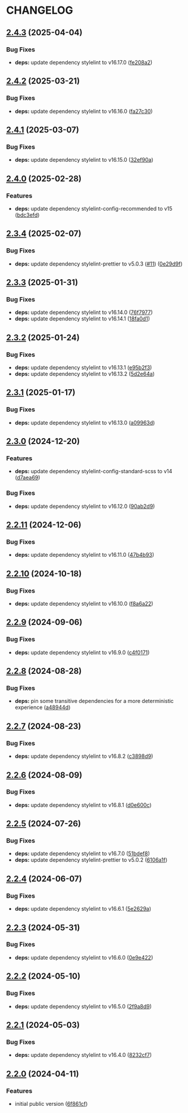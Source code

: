 # CHANGELOG

## [2.4.3](https://github.com/Forsakringskassan/stylelint-config/compare/v2.4.2...v2.4.3) (2025-04-04)

### Bug Fixes

* **deps:** update dependency stylelint to v16.17.0 ([fe208a2](https://github.com/Forsakringskassan/stylelint-config/commit/fe208a2b1bb5fde6ac30f0364e90ff3b1f6ccfb0))

## [2.4.2](https://github.com/Forsakringskassan/stylelint-config/compare/v2.4.1...v2.4.2) (2025-03-21)

### Bug Fixes

* **deps:** update dependency stylelint to v16.16.0 ([fa27c30](https://github.com/Forsakringskassan/stylelint-config/commit/fa27c302fb562088c166ef4184f484e986f54a62))

## [2.4.1](https://github.com/Forsakringskassan/stylelint-config/compare/v2.4.0...v2.4.1) (2025-03-07)

### Bug Fixes

* **deps:** update dependency stylelint to v16.15.0 ([32ef90a](https://github.com/Forsakringskassan/stylelint-config/commit/32ef90a85473bff46ae7ac74d5721287f0386f5d))

## [2.4.0](https://github.com/Forsakringskassan/stylelint-config/compare/v2.3.4...v2.4.0) (2025-02-28)

### Features

* **deps:** update dependency stylelint-config-recommended to v15 ([bdc3efd](https://github.com/Forsakringskassan/stylelint-config/commit/bdc3efd10934a4db2edb02eaf43fe8311cb92270))

## [2.3.4](https://github.com/Forsakringskassan/stylelint-config/compare/v2.3.3...v2.3.4) (2025-02-07)

### Bug Fixes

* **deps:** update dependency stylelint-prettier to v5.0.3 ([#11](https://github.com/Forsakringskassan/stylelint-config/issues/11)) ([0e29d9f](https://github.com/Forsakringskassan/stylelint-config/commit/0e29d9f97cfb3b2d692d012d71d7bf85ba197ab1))

## [2.3.3](https://github.com/Forsakringskassan/stylelint-config/compare/v2.3.2...v2.3.3) (2025-01-31)

### Bug Fixes

* **deps:** update dependency stylelint to v16.14.0 ([76f7977](https://github.com/Forsakringskassan/stylelint-config/commit/76f79779078e6ef67439d4d00a9595d3d4f3f183))
* **deps:** update dependency stylelint to v16.14.1 ([18fa0d1](https://github.com/Forsakringskassan/stylelint-config/commit/18fa0d19ac7a77bd8cfd0f88e3c7f9a867cba831))

## [2.3.2](https://github.com/Forsakringskassan/stylelint-config/compare/v2.3.1...v2.3.2) (2025-01-24)

### Bug Fixes

* **deps:** update dependency stylelint to v16.13.1 ([e95b2f3](https://github.com/Forsakringskassan/stylelint-config/commit/e95b2f33173de03cd7fe3d70c802c2e394e3f356))
* **deps:** update dependency stylelint to v16.13.2 ([5d2e64a](https://github.com/Forsakringskassan/stylelint-config/commit/5d2e64a387f1c5d10f6a78256110c93e0aac619c))

## [2.3.1](https://github.com/Forsakringskassan/stylelint-config/compare/v2.3.0...v2.3.1) (2025-01-17)

### Bug Fixes

* **deps:** update dependency stylelint to v16.13.0 ([a09963d](https://github.com/Forsakringskassan/stylelint-config/commit/a09963d5da345bb44fe9ab6912c07e70604d0634))

## [2.3.0](https://github.com/Forsakringskassan/stylelint-config/compare/v2.2.11...v2.3.0) (2024-12-20)

### Features

* **deps:** update dependency stylelint-config-standard-scss to v14 ([d7aea69](https://github.com/Forsakringskassan/stylelint-config/commit/d7aea69fcc700eed18aad8afb615b16caba480b2))

### Bug Fixes

* **deps:** update dependency stylelint to v16.12.0 ([90ab2d9](https://github.com/Forsakringskassan/stylelint-config/commit/90ab2d9e150c997a8bd948eaf6600164b4f53fd9))

## [2.2.11](https://github.com/Forsakringskassan/stylelint-config/compare/v2.2.10...v2.2.11) (2024-12-06)


### Bug Fixes

* **deps:** update dependency stylelint to v16.11.0 ([47b4b93](https://github.com/Forsakringskassan/stylelint-config/commit/47b4b93f9345776a4fc99bc5984a1930615f1b71))

## [2.2.10](https://github.com/Forsakringskassan/stylelint-config/compare/v2.2.9...v2.2.10) (2024-10-18)


### Bug Fixes

* **deps:** update dependency stylelint to v16.10.0 ([f8a6a22](https://github.com/Forsakringskassan/stylelint-config/commit/f8a6a22ec16bde8bcd7ba2bdcea06397e2a02268))

## [2.2.9](https://github.com/Forsakringskassan/stylelint-config/compare/v2.2.8...v2.2.9) (2024-09-06)


### Bug Fixes

* **deps:** update dependency stylelint to v16.9.0 ([c4f0171](https://github.com/Forsakringskassan/stylelint-config/commit/c4f0171cfd07fb3c7613915e593ecc74ba3dc402))

## [2.2.8](https://github.com/Forsakringskassan/stylelint-config/compare/v2.2.7...v2.2.8) (2024-08-28)


### Bug Fixes

* **deps:** pin some transitive dependencies for a more deterministic experience ([a48944d](https://github.com/Forsakringskassan/stylelint-config/commit/a48944d9cc9c853b5b365cfce32a59cbd4a32b64))

## [2.2.7](https://github.com/Forsakringskassan/stylelint-config/compare/v2.2.6...v2.2.7) (2024-08-23)


### Bug Fixes

* **deps:** update dependency stylelint to v16.8.2 ([c3898d9](https://github.com/Forsakringskassan/stylelint-config/commit/c3898d9dedef79a69e7ba0f99b999263122e7604))

## [2.2.6](https://github.com/Forsakringskassan/stylelint-config/compare/v2.2.5...v2.2.6) (2024-08-09)


### Bug Fixes

* **deps:** update dependency stylelint to v16.8.1 ([d0e600c](https://github.com/Forsakringskassan/stylelint-config/commit/d0e600c178c391fde56c70e55db17055cf758ddf))

## [2.2.5](https://github.com/Forsakringskassan/stylelint-config/compare/v2.2.4...v2.2.5) (2024-07-26)


### Bug Fixes

* **deps:** update dependency stylelint to v16.7.0 ([51bdef8](https://github.com/Forsakringskassan/stylelint-config/commit/51bdef86f7c47d673aedb2c93a490f9adf4c5bd7))
* **deps:** update dependency stylelint-prettier to v5.0.2 ([6106a1f](https://github.com/Forsakringskassan/stylelint-config/commit/6106a1f1536b442f82e524d869984812936ba337))

## [2.2.4](https://github.com/Forsakringskassan/stylelint-config/compare/v2.2.3...v2.2.4) (2024-06-07)


### Bug Fixes

* **deps:** update dependency stylelint to v16.6.1 ([5e2629a](https://github.com/Forsakringskassan/stylelint-config/commit/5e2629aa69d5f7b7d25e4b1af6cfcb5a8db19d28))

## [2.2.3](https://github.com/Forsakringskassan/stylelint-config/compare/v2.2.2...v2.2.3) (2024-05-31)


### Bug Fixes

* **deps:** update dependency stylelint to v16.6.0 ([0e9e422](https://github.com/Forsakringskassan/stylelint-config/commit/0e9e4220f3f3ea11e0ae02461298f31b92e858d7))

## [2.2.2](https://github.com/Forsakringskassan/stylelint-config/compare/v2.2.1...v2.2.2) (2024-05-10)


### Bug Fixes

* **deps:** update dependency stylelint to v16.5.0 ([2f9a8d9](https://github.com/Forsakringskassan/stylelint-config/commit/2f9a8d94204fe74d5087335ebdd39f3a5ee0e1c7))

## [2.2.1](https://github.com/Forsakringskassan/stylelint-config/compare/v2.2.0...v2.2.1) (2024-05-03)


### Bug Fixes

* **deps:** update dependency stylelint to v16.4.0 ([8232cf7](https://github.com/Forsakringskassan/stylelint-config/commit/8232cf7da82e62cfd0bd9918b6cd8221205888fa))

## [2.2.0](https://github.com/Forsakringskassan/stylelint-config/compare/v2.1.0...v2.2.0) (2024-04-11)


### Features

* initial public version ([6f861cf](https://github.com/Forsakringskassan/stylelint-config/commit/6f861cfb5c94dd0356176615c6523fa77f5ab898))
